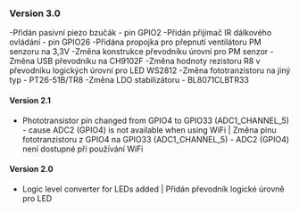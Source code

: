 ### Version 3.0
-Přidán pasivní piezo bzučák - pin GPIO2
-Přidán přijímač IR dálkového ovládání - pin GPIO26
-Přidána propojka pro přepnutí ventilátoru PM senzoru na 3,3V
-Změna konstrukce převodníku úrovní pro PM senzor
-Změna USB převodníku na CH9102F
-Změna hodnoty rezistoru R8 v převodníku logických úrovní pro LED WS2812
-Změna fototranzistoru na jiný typ - PT26-51B/TR8
-Změna LDO stabilizátoru - BL8071CLBTR33
#### Version 2.1
- Phototransistor pin changed from GPIO4 to GPIO33 (ADC1_CHANNEL_5) - cause ADC2 (GPIO4) is not available when using WiFi | Změna pinu fototranzistoru z GPIO4 na GPIO33 (ADC1_CHANNEL_5) - ADC2 (GPIO4) není dostupné při používání WiFi
#### Version 2.0
- Logic level converter for LEDs added | Přidán převodník logické úrovně pro LED